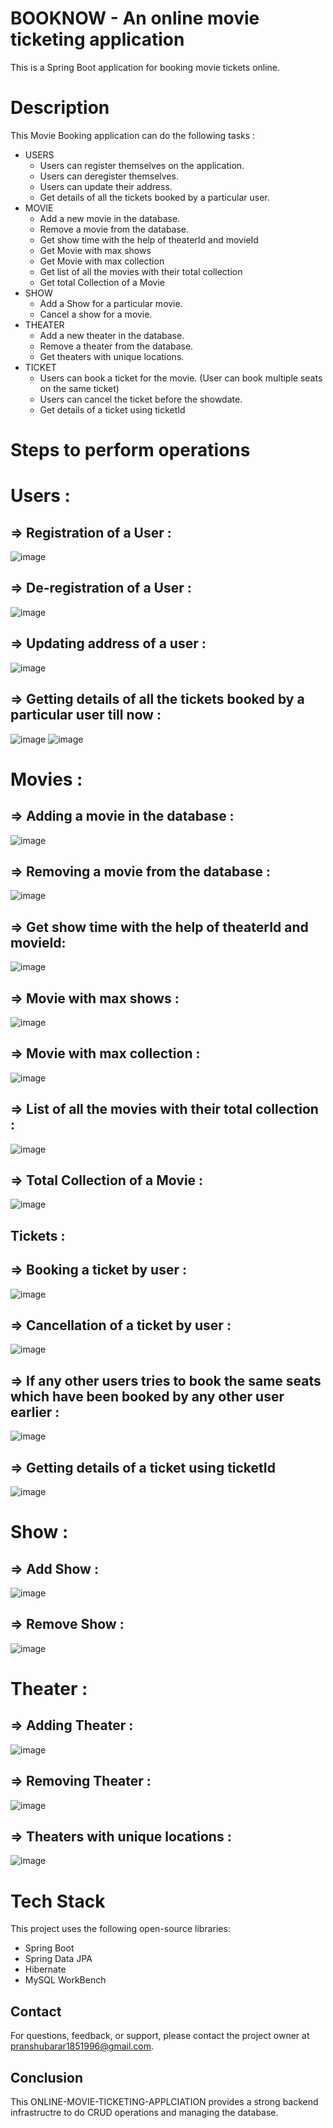 # BOOKNOW - An online movie ticketing application
This is a Spring Boot application for booking movie tickets online.

# Description
This Movie Booking application can do the following tasks : 
* USERS  
  * Users can register themselves on the application.
  * Users can deregister themselves.
  * Users can update their address. 
  * Get details of all the tickets booked by a particular user.  
* MOVIE
  * Add a new movie in the database.
  * Remove a movie from the database.
  * Get show time with the help of theaterId and movieId
  * Get Movie with max shows
  * Get Movie with max collection
  * Get list of all the movies with their total collection
  * Get total Collection of a Movie
* SHOW
  * Add a Show for a particular movie.
  * Cancel a show for a movie.
* THEATER
  * Add a new theater in the database.
  * Remove a theater from the database.
  * Get theaters with unique locations.
* TICKET
  * Users can book a ticket for the movie. (User can book multiple seats on the same ticket)
  * Users can cancel the ticket before the showdate.
  * Get details of a ticket using ticketId
  
# Steps to perform operations 
# Users : 
## => Registration of a User : 
![image](https://user-images.githubusercontent.com/117909106/224682460-66542e35-bb76-4dd1-9862-07c9f57da626.png)

## => De-registration of a User : 
![image](https://user-images.githubusercontent.com/117909106/224682066-29767601-6803-489f-abc2-da868787ea4c.png)

## => Updating address of a user : 
![image](https://user-images.githubusercontent.com/117909106/225541680-2b4daeef-e59d-433a-b996-e00ef054f2fb.png)

## => Getting details of all the tickets booked by a particular user till now : 
![image](https://user-images.githubusercontent.com/117909106/225540733-b24bfc4d-104b-4afc-b71c-cec9d0273a1a.png)
![image](https://user-images.githubusercontent.com/117909106/225540876-fb5e6b15-cede-4f46-b465-f1f92eb73db9.png)

# Movies : 
## => Adding a movie in the database : 
![image](https://user-images.githubusercontent.com/117909106/225545134-9b239479-1f70-4496-a038-dcfcd9a94a05.png)

## => Removing a movie from the database : 
![image](https://user-images.githubusercontent.com/117909106/225545392-cd89e987-518d-400b-b43d-3fb6240c8c4c.png)

## => Get show time with the help of theaterId and movieId:
![image](https://user-images.githubusercontent.com/117909106/225545633-8827f453-7aeb-4774-b7db-6ecaa3c01909.png)

## => Movie with max shows : 
![image](https://user-images.githubusercontent.com/117909106/225545781-1d0f5889-d8a2-4586-873d-a10df4c38c20.png)

## => Movie with max collection : 
![image](https://user-images.githubusercontent.com/117909106/225548380-73c247ea-0750-44f6-8bcf-6e51f215620d.png)

## => List of all the movies with their total collection : 
![image](https://user-images.githubusercontent.com/117909106/225548557-fcd09e68-e740-44a1-8a72-4731717f5a4a.png)

## => Total Collection of a Movie : 
![image](https://user-images.githubusercontent.com/117909106/225548766-c7cc83f9-1748-4425-9a40-6aa4d5e0649d.png)

## Tickets : 
## => Booking a ticket by user : 
![image](https://user-images.githubusercontent.com/117909106/225538866-05cfde4d-c379-4413-b982-da8a08c90b2c.png)

## => Cancellation of a ticket by user :
![image](https://user-images.githubusercontent.com/117909106/225539189-46829e4a-bc98-49b9-9f0c-8122c70b80ef.png)

## => If any other users tries to book the same seats which have been booked by any other user earlier : 
![image](https://user-images.githubusercontent.com/117909106/225540020-8e810a11-7d7d-4023-96ce-5d203406e14b.png)

## => Getting details of a ticket using ticketId
![image](https://user-images.githubusercontent.com/117909106/225542658-81035e26-2925-42a9-8070-51da2271c997.png)

# Show : 
## => Add Show : 
![image](https://user-images.githubusercontent.com/117909106/225536371-ee60ad0d-6296-43be-9449-7a97d373b848.png)

## => Remove Show : 
![image](https://user-images.githubusercontent.com/117909106/225537232-d5d2b08c-5556-4fe2-8e5c-150aafdf04fb.png)

# Theater : 
## => Adding Theater : 
![image](https://user-images.githubusercontent.com/117909106/225534903-a6470f3c-ecf5-4d4f-bbc1-489661a48460.png)

## => Removing Theater :
![image](https://user-images.githubusercontent.com/117909106/225535153-a9aae4a1-d2a4-4a61-9b4a-e17b9cef556b.png)

## => Theaters with unique locations :
![image](https://user-images.githubusercontent.com/117909106/225535437-931bfa30-a86e-449d-b0e1-028726ce9f5d.png)

# Tech Stack 
This project uses the following open-source libraries:
* Spring Boot
* Spring Data JPA
* Hibernate 
* MySQL WorkBench

## Contact
For questions, feedback, or support, please contact the project owner at pranshubarar1851996@gmail.com.

## Conclusion
This ONLINE-MOVIE-TICKETING-APPLCIATION provides a strong backend infrastructre to do CRUD operations and managing the database.
